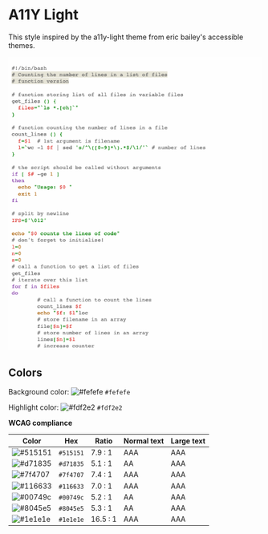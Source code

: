 # A11Y Light

This style inspired by the a11y-light theme from eric bailey's accessible themes.

![Screenshot of the a11y-light theme in a bash script](./images/a11y-light.png)

## Colors

Background color: ![#fefefe](https://via.placeholder.com/20/fefefe/fefefe.png) `#fefefe`

Highlight color: ![#fdf2e2](https://via.placeholder.com/20/fdf2e2/fdf2e2.png) `#fdf2e2`

**WCAG compliance**

| Color                                                        | Hex       | Ratio    | Normal text | Large text |
| ------------------------------------------------------------ | --------- | -------- | ----------- | ---------- |
| ![#515151](https://via.placeholder.com/20/515151/515151.png) | `#515151` | 7.9 : 1  | AAA         | AAA        |
| ![#d71835](https://via.placeholder.com/20/d71835/d71835.png) | `#d71835` | 5.1 : 1  | AA          | AAA        |
| ![#7f4707](https://via.placeholder.com/20/7f4707/7f4707.png) | `#7f4707` | 7.4 : 1  | AAA         | AAA        |
| ![#116633](https://via.placeholder.com/20/116633/116633.png) | `#116633` | 7.0 : 1  | AAA         | AAA        |
| ![#00749c](https://via.placeholder.com/20/00749c/00749c.png) | `#00749c` | 5.2 : 1  | AA          | AAA        |
| ![#8045e5](https://via.placeholder.com/20/8045e5/8045e5.png) | `#8045e5` | 5.3 : 1  | AA          | AAA        |
| ![#1e1e1e](https://via.placeholder.com/20/1e1e1e/1e1e1e.png) | `#1e1e1e` | 16.5 : 1 | AAA         | AAA        |
